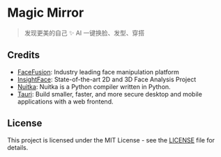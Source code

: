 # Magic Mirror

> 发现更美的自己 ✨ AI 一键换脸、发型、穿搭

## Credits

- [FaceFusion](https://github.com/facefusion/facefusion): Industry leading face manipulation platform
- [InsightFace](https://github.com/deepinsight/insightface): State-of-the-art 2D and 3D Face Analysis Project
- [Nuitka](https://github.com/Nuitka/Nuitka): Nuitka is a Python compiler written in Python.
- [Tauri](https://github.com/tauri-apps/tauri): Build smaller, faster, and more secure desktop and mobile applications with a web frontend.

## License

This project is licensed under the MIT License - see the [LICENSE](./LICENSE) file for details.
